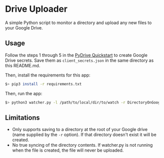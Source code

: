 # Drive Uploader

A simple Python script to monitor a directory and upload any new files to your Google Drive.

## Usage

Follow the steps 1 through 5 in the [PyDrive Quickstart](https://pythonhosted.org/PyDrive/quickstart.html) to create 
Google Drive secrets. Save them as `client_secrets.json` in the same directory as this README.md.

Then, install the requirements for this app:
```bash
$> pip3 install -r requirements.txt
```

Then, run the app:
```bash
$> python3 watcher.py -l /path/to/local/dir/to/watch -r DirectoryOnGoogleDrive

```

## Limitations

* Only supports saving to a directory at the root of your Google drive (name supplied by the 
`-r` option). If that directory doesn't exist it will be created.
* No true syncing of the directory contents. If watcher.py is not running when the file is created,
the file will never be uploaded.